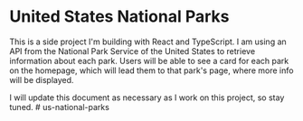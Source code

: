 # United States National Parks

This is a side project I'm building with React and TypeScript. I am using an API from the National Park Service of the United States to retrieve information about each park. Users will be able to see a card for each park on the homepage, which will lead them to that park's page, where more info will be displayed.

I will update this document as necessary as I work on this project, so stay tuned.
#   u s - n a t i o n a l - p a r k s  
 